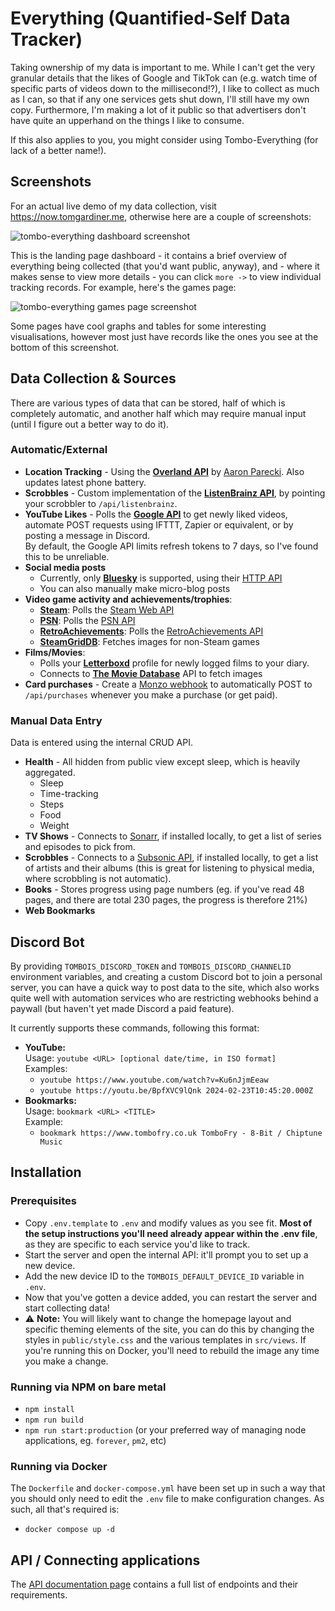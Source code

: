 # Everything (Quantified-Self Data Tracker)

Taking ownership of my data is important to me. While I can't get the very
granular details that the likes of Google and TikTok can (e.g. watch time of
specific parts of videos down to the millisecond⁉), I like to collect as much as
I can, so that if any one services gets shut down, I'll still have my own copy.
Furthermore, I'm making a lot of it public so that advertisers don't have quite
an upperhand on the things I like to consume.

If this also applies to you, you might consider using Tombo-Everything (for lack
of a better name!).

## Screenshots

For an actual live demo of my data collection, visit
<https://now.tomgardiner.me>, otherwise here are a couple of screenshots:

![tombo-everything dashboard screenshot](./screenshot-dashboard.avif)

This is the landing page dashboard - it contains a brief overview of everything
being collected (that you'd want public, anyway), and - where it makes sense to
view more details - you can click `more ->` to view individual tracking records.
For example, here's the games page:

![tombo-everything games page screenshot](./screenshot-gaming.avif)

Some pages have cool graphs and tables for some interesting visualisations,
however most just have records like the ones you see at the bottom of this
screenshot.

## Data Collection & Sources

There are various types of data that can be stored, half of which is completely
automatic, and another half which may require manual input (until I figure out a
better way to do it).

### Automatic/External

* **Location Tracking** - Using the
  [**Overland API**](https://github.com/aaronpk/Overland-iOS#api) by
  [Aaron Parecki](https://aaronparecki.com/). Also updates latest phone battery.
* **Scrobbles** - Custom implementation of the
  [**ListenBrainz API**](https://listenbrainz-server.readthedocs.io/en/latest/dev/api.html),
  by pointing your scrobbler to `/api/listenbrainz`.
* **YouTube Likes** - Polls the
  [**Google API**](https://developers.google.com/youtube/v3/) to get newly liked
  videos, automate POST requests using IFTTT, Zapier or equivalent, or by
  posting a message in Discord.  
  By default, the Google API limits refresh tokens to 7 days, so I've found this
  to be unreliable.
* **Social media posts**
  * Currently, only [**Bluesky**](https://bsky.social) is supported, using their
    [HTTP API](https://docs.bsky.app/docs/api/app-bsky-feed-get-author-feed)
  * You can also manually make micro-blog posts
* **Video game activity and achievements/trophies**:
  * [**Steam**](https://store.steampowered.com/): Polls the
    [Steam Web API](https://developer.valvesoftware.com/wiki/Steam_Web_API)
  * [**PSN**](https://www.playstation.com/playstation-network/): Polls the
    [PSN API](https://github.com/achievements-app/psn-api)
  * [**RetroAchievements**](https://retroachievements.org/): Polls the
    [RetroAchievements API](https://api-docs.retroachievements.org/)
  * [**SteamGridDB**](https://www.steamgriddb.com/): Fetches images for
    non-Steam games
* **Films/Movies**:
  * Polls your [**Letterboxd**](https://letterboxd.com) profile for newly logged
    films to your diary.
  * Connects to [**The Movie Database**](https://tmdb.org) API to fetch images
* **Card purchases** - Create a
  [Monzo webhook](https://docs.monzo.com/#webhooks) to automatically POST to
  `/api/purchases` whenever you make a purchase (or get paid).

### Manual Data Entry

Data is entered using the internal CRUD API.

* **Health** - All hidden from public view except sleep, which is heavily
  aggregated.
  * Sleep
  * Time-tracking
  * Steps
  * Food
  * Weight
* **TV Shows** - Connects to [Sonarr](https://sonarr.tv/), if installed locally,
  to get a list of series and episodes to pick from.
* **Scrobbles** - Connects to a
  [Subsonic API](http://www.subsonic.org/pages/api.jsp), if installed locally,
  to get a list of artists and their albums (this is great for listening to
  physical media, where scrobbling is not automatic).
* **Books** - Stores progress using page numbers (eg. if you've read 48 pages,
  and there are total 230 pages, the progress is therefore 21%)
* **Web Bookmarks**

## Discord Bot

By providing `TOMBOIS_DISCORD_TOKEN` and `TOMBOIS_DISCORD_CHANNELID` environment
variables, and creating a custom Discord bot to join a personal server, you can
have a quick way to post data to the site, which also works quite well with
automation services who are restricting webhooks behind a paywall (but haven't
yet made Discord a paid feature).

It currently supports these commands, following this format:

* **YouTube:**  
  Usage: `youtube <URL> [optional date/time, in ISO format]`  
  Examples:
  * `youtube https://www.youtube.com/watch?v=Ku6nJjmEeaw`
  * `youtube https://youtu.be/BpfXVC9lQnk 2024-02-23T10:45:20.000Z`
* **Bookmarks:**  
  Usage: `bookmark <URL> <TITLE>`  
  Example:
  * `bookmark https://www.tombofry.co.uk TomboFry - 8-Bit / Chiptune Music`

## Installation

### Prerequisites

* Copy `.env.template` to `.env` and modify values as you see fit. **Most of the
  setup instructions you'll need already appear within the .env file**, as they
  are specific to each service you'd like to track.
* Start the server and open the internal API: it'll prompt you to set up a new
  device.
* Add the new device ID to the `TOMBOIS_DEFAULT_DEVICE_ID` variable in `.env`.
* Now that you've gotten a device added, you can restart the server and start
  collecting data!
* ⚠ **Note:** You will likely want to change the homepage layout and specific
  theming elements of the site, you can do this by changing the styles in
  `public/style.css` and the various templates in `src/views`. If you're running
  this on Docker, you'll need to rebuild the image any time you make a change.

### Running via NPM on bare metal

* `npm install`
* `npm run build`
* `npm run start:production` (or your preferred way of managing node
  applications, eg. `forever`, `pm2`, etc)

### Running via Docker

The `Dockerfile` and `docker-compose.yml` have been set up in such a way that
you should only need to edit the `.env` file to make configuration changes. As
such, all that's required is:

* `docker compose up -d`

## API / Connecting applications

The [API documentation page](./API.md) contains a full list of endpoints and
their requirements.

